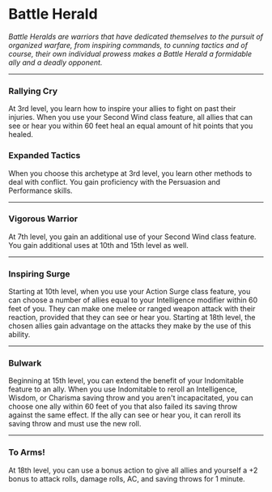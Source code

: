 Battle Herald
=============

_Battle Heralds are warriors that have dedicated themselves to the pursuit of organized warfare, from inspiring commands, to cunning tactics and of course, their own individual prowess makes a Battle Herald a formidable ally and a deadly opponent._

* * *

### Rallying Cry

At 3rd level, you learn how to inspire your allies to fight on past their injuries.  When you use your Second Wind class feature, all allies that can see or hear you within 60 feet heal an equal amount of hit points that you healed. 

### Expanded Tactics

When you choose this archetype at 3rd level, you learn other methods to deal with conflict.  You gain proficiency with the Persuasion and Performance skills.

* * *

### Vigorous Warrior

At 7th level, you gain an additional use of your Second Wind class feature. You gain additional uses at 10th and 15th level as well.

* * *

### Inspiring Surge

Starting at 10th level, when you use your Action Surge class feature, you can choose a number of allies equal to your Intelligence modifier within 60 feet of you. They can make one melee or ranged weapon attack with their reaction, provided that they can see or hear you.  Starting at 18th level, the chosen allies gain advantage on the attacks they make by the use of this ability.

* * *

### Bulwark

Beginning at 15th level, you can extend the benefit of your Indomitable feature to an ally. When you use Indomitable to reroll an Intelligence, Wisdom, or Charisma saving throw and you aren't incapacitated, you can choose one ally within 60 feet of you that also failed its saving throw against the same effect. If the ally can see or hear you, it can reroll its saving throw and must use the new roll.

* * *

### To Arms!

At 18th level, you can use a bonus action to give all allies and yourself a +2 bonus to attack rolls, damage rolls, AC, and saving throws for 1 minute.